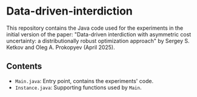# Data-driven-interdiction

This repository contains the Java code used for the experiments in the initial version of the paper:
"Data-driven interdiction with asymmetric cost uncertainty: a distributionally robust optimization approach" by Sergey S. Ketkov and Oleg A. Prokopyev (April 2025).



## Contents

- `Main.java`: Entry point, contains the experiments' code.
- `Instance.java`: Supporting functions used by `Main`.

